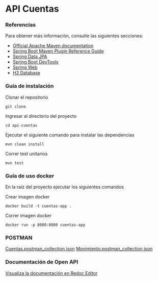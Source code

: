 # API Cuentas

### Referencias
Para obtener más información, consulte las siguientes secciones:

* [Official Apache Maven documentation](https://maven.apache.org/guides/index.html)
* [Spring Boot Maven Plugin Reference Guide](https://docs.spring.io/spring-boot/3.3.3/maven-plugin)
* [Spring Data JPA](https://docs.spring.io/spring-boot/docs/3.3.3/reference/htmlsingle/index.html#data.sql.jpa-and-spring-data)
* [Spring Boot DevTools](https://docs.spring.io/spring-boot/docs/3.3.3/reference/htmlsingle/index.html#using.devtools)
* [Spring Web](https://docs.spring.io/spring-boot/docs/3.3.3/reference/htmlsingle/index.html#web)
* [H2 Database](https://www.h2database.com/html/main.html)

### Guía de instalación

Clonar el repositorio
```shell
git clone 
```

Ingresar al directorio del proyecto
```shell
cd api-cuentas
```

Ejecutar el siguiente comando para instalar las dependencias
```shell
mvn clean install
```

Correr test unitarios
```shell
mvn test
```

### Guía de uso docker

En la raíz del proyecto ejecutar los siguientes comandos

Crear imagen docker
```shell
docker build -t cuentas-app .
```

Correr imagen docker
```shell
docker run -p 8080:8080 cuentas-app
```
### POSTMAN
[Cuentas.postman_collection.json](docs%2FCuentas.postman_collection.json)
[Movimiento.postman_collection.json](docs%2FMovimiento.postman_collection.json)

### Documentación de Open API
[Visualiza la documentación en Redoc Editor](https://redocly.github.io/redoc/?url=)
